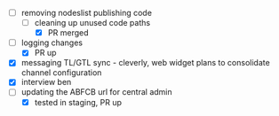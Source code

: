 * [ ] removing nodeslist publishing code
  * [ ] cleaning up unused code paths
    * [x] PR merged
* [ ] logging changes
  * [x] PR up
* [x] messaging TL/GTL sync - cleverly, web widget plans to consolidate channel configuration
* [x] interview ben
* [ ] updating the ABFCB url for central admin
  * [x] tested in staging, PR up
